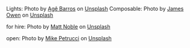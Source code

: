 Lights:
<span>Photo by <a href="https://unsplash.com/@agebarros?utm_source=unsplash&amp;utm_medium=referral&amp;utm_content=creditCopyText">Agê Barros</a> on <a href="https://unsplash.com/?utm_source=unsplash&amp;utm_medium=referral&amp;utm_content=creditCopyText">Unsplash</a></span>
Composable:
<span>Photo by <a href="https://unsplash.com/@jhjowen?utm_source=unsplash&amp;utm_medium=referral&amp;utm_content=creditCopyText">James Owen</a> on <a href="https://unsplash.com/?utm_source=unsplash&amp;utm_medium=referral&amp;utm_content=creditCopyText">Unsplash</a></span>

for hire:
<span>Photo by <a href="https://unsplash.com/@noblematt?utm_source=unsplash&amp;utm_medium=referral&amp;utm_content=creditCopyText">Matt Noble</a> on <a href="https://unsplash.com/?utm_source=unsplash&amp;utm_medium=referral&amp;utm_content=creditCopyText">Unsplash</a></span>

open:
<span>Photo by <a href="https://unsplash.com/@mikepetrucci?utm_source=unsplash&amp;utm_medium=referral&amp;utm_content=creditCopyText">Mike Petrucci</a> on <a href="https://unsplash.com/s/photos/shop?utm_source=unsplash&amp;utm_medium=referral&amp;utm_content=creditCopyText">Unsplash</a></span>
